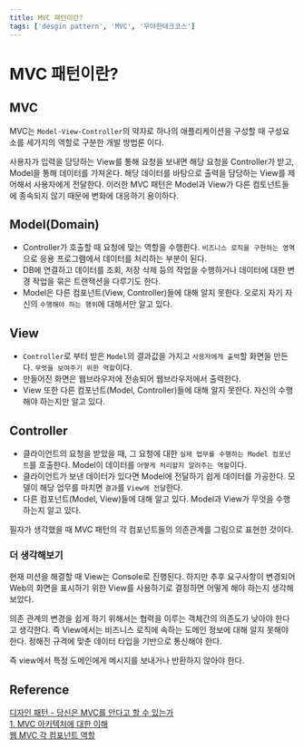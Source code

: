 ```yaml
---
title: MVC 패턴이란?
tags: ['desgin pattern', 'MVC', '우아한테크코스']
---
```


# MVC 패턴이란?

## MVC

MVC는 `Model-View-Controller`의 약자로 하나의 애플리케이션을 구성할 때 구성요소를 세가지의 역할로 구분한 개발 방법론 이다.

사용자가 입력을 담당하는 View를 통해 요청을 보내면 해당 요청을 Controller가 받고, Model을 통해 데이터를 가져온다. 해당 데이터를 바탕으로 출력을 담당하는 View를 제어해서 사용자에게 전달한다. 이러한 MVC 패턴은 Model과 View가 다른 컴토넌트들에 종속되지 않기 때문에 변화에 대응하기 용이하다.

## Model(Domain)
 * Controller가 호출할 때 요청에 맞는 역할을 수행한다. `비즈니스 로직을 구현하는 영역`으로 응용 프로그램에서 데이터를 처리하는 부분이 된다. 
 * DB에 연결하고 데이터를 조회, 저장 삭제 등의 작업을 수행하거나 데이터에 대한 변경 작업을 묶은 트랜잭션을 다루기도 한다.
 * Model은 다른 컴포넌트(View, Controller)들에 대해 알지 못한다. 오로지 자기 자신의 `수행해야 하는 행위`에 대해서만 알고 있다.

## View
 * `Controller`로 부터 받은 `Model`의 결과값을 가지고 `사용자에게 출력`할 화면을 만든다. `무엇을 보여주기 위한 역할`이다.
 * 만들어진 화면은 웹브라우저에 전송되어 웹브라우저에서 출력한다. 
 * View 또한 다른 컴포넌트(Model, Controller)들에 대해 알지 못한다. 자신의 수행해야 하는지만 알고 있다.

## Controller
 * 클라이언트의 요청을 받았을 때, 그 요청에 대한 `실제 업무를 수행하는 Model 컴포넌트`를 호출한다. Model이 데이터를 `어떻게 처리할지 알려주는 역할`이다.
 * 클라이언트가 보낸 데이터가 있다면 Model에 전달하기 쉽게 데이터를 가공한다. 모델이 해당 업무를 마치면 `결과`를 `View에 전달`한다.
 * 다른 컴포넌트(Model, View)들에 대해 알고 있다. Model과 View가 무엇을 수행하는지 알고 있다.

<CenterImage image-src=https://user-images.githubusercontent.com/59357153/153734491-35a83d12-3477-4a18-8314-df574d5ec32c.png />

필자가 생각했을 때 MVC 패턴의 각 컴포넌트들의 의존관계를 그림으로 표현한 것이다.

### 더 생각해보기

현재 미션을 해결할 때 View는 Console로 진행된다. 하지만 추후 요구사항이 변경되어 Web의 화면을 표시하기 위한 View를 사용하기로 결정하면 어떻게 해야 하는지 생각해보았다.

의존 관계의 변경을 쉽게 하기 위해서는 협력을 이루는 객체간의 의존도가 낮아야 한다고 생각한다. 즉 View에서는 비즈니스 로직에 속하는 도메인 정보에 대해 알지 못해야 한다. 정해진 규격에 맞춘 데이터 타입을 기반으로 통신해야 한다.

즉 view에서 특정 도메인에게 메시지를 보내거나 반환하지 않아야 한다.

## Reference

[디자인 패턴 - 당신은 MVC를 안다고 할 수 있는가](https://samslow.github.io/development/2020/06/16/Design_pattern-MVC/)<br>
[1. MVC 아키텍처에 대한 이해](https://asfirstalways.tistory.com/180)<br>
[웹 MVC 각 컴포넌트 역할](https://tecoble.techcourse.co.kr/post/2021-04-26-mvc/)

<TagLinks />